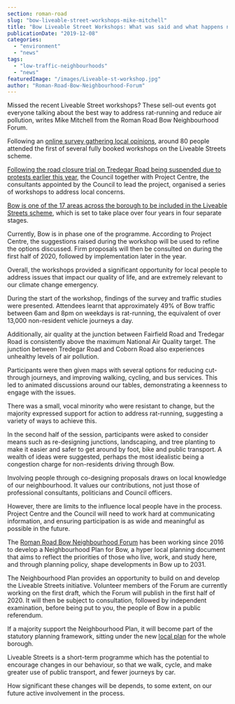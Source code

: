 ```yaml
---
section: roman-road
slug: "bow-liveable-street-workshops-mike-mitchell"
title: "Bow Liveable Street Workshops: What was said and what happens next"
publicationDate: "2019-12-08"
categories: 
  - "environment"
  - "news"
tags: 
  - "low-traffic-neighbourhoods"
  - "news"
featuredImage: "/images/Liveable-st-workshop.jpg"
author: "Roman-Road-Bow-Neighbourhood-Forum"
---
```


Missed the recent Liveable Street workshops? These sell-out events got everyone talking about the best way to address rat-running and reduce air pollution, writes Mike Mitchell from the Roman Road Bow Neighbourhood Forum.

Following an [online survey gathering local opinions](https://romanroadlondon.com/event/liveable-streets-drop-in-session-bow/), around 80 people attended the first of several fully booked workshops on the Liveable Streets scheme.

[Following the road closure trial on Tredegar Road being suspended due to protests earlier this year](https://romanroadlondon.com/liveable-streets-traffic-trial-cancelled/), the Council together with Project Centre, the consultants appointed by the Council to lead the project, organised a series of workshops to address local concerns.

[Bow is one of the 17 areas across the borough to be included in the Liveable Streets scheme](https://romanroadlondon.com/bow-liveable-streets-workshops-announced/), which is set to take place over four years in four separate stages. 

Currently, Bow is in phase one of the programme. According to Project Centre, the suggestions raised during the workshop will be used to refine the options discussed. Firm proposals will then be consulted on during the first half of 2020, followed by implementation later in the year.

Overall, the workshops provided a significant opportunity for local people to address issues that impact our quality of life, and are extremely relevant to our climate change emergency.

During the start of the workshop, findings of the survey and traffic studies were presented. Attendees learnt that approximately 49% of Bow traffic between 6am and 8pm on weekdays is rat-running, the equivalent of over 13,000 non-resident vehicle journeys a day. 

Additionally, air quality at the junction between Fairfield Road and Tredegar Road is consistently above the maximum National Air Quality target. The junction between Tredegar Road and Coborn Road also experiences unhealthy levels of air pollution.

Participants were then given maps with several options for reducing cut-through journeys, and improving walking, cycling, and bus services. This led to animated discussions around our tables, demonstrating a keenness to engage with the issues. 

There was a small, vocal minority who were resistant to change, but the majority expressed support for action to address rat-running, suggesting a variety of ways to achieve this.

In the second half of the session, participants were asked to consider means such as re-designing junctions, landscaping, and tree planting to make it easier and safer to get around by foot, bike and public transport. A wealth of ideas were suggested, perhaps the most idealistic being a congestion charge for non-residents driving through Bow. 

Involving people through co-designing proposals draws on local knowledge of our neighbourhood. It values our contributions, not just those of professional consultants, politicians and Council officers. 

However, there are limits to the influence local people have in the process.  Project Centre and the Council will need to work hard at communicating information, and ensuring participation is as wide and meaningful as possible in the future.

The [Roman Road Bow Neighbourhood Forum](https://romanroadbowneighbourhoodplan.org/) has been working since 2016 to develop a Neighbourhood Plan for Bow, a hyper local planning document that aims to reflect the priorities of those who live, work, and study here, and through planning policy, shape developments in Bow up to 2031. 

The Neighbourhood Plan provides an opportunity to build on and develop the Liveable Streets initiative. Volunteer members of the Forum are currently working on the first draft, which the Forum will publish in the first half of 2020. It will then be subject to consultation, followed by independent examination, before being put to you, the people of Bow in a public referendum. 

If a majority support the Neighbourhood Plan, it will become part of the statutory planning framework, sitting under the new [local plan](https://www.towerhamlets.gov.uk/lgnl/council_and_democracy/consultations/Local_Plan.aspx) for the whole borough.

Liveable Streets is a short-term programme which has the potential to encourage changes in our behaviour, so that we walk, cycle, and make greater use of public transport, and fewer journeys by car. 

How significant these changes will be depends, to some extent, on our future active involvement in the process.
